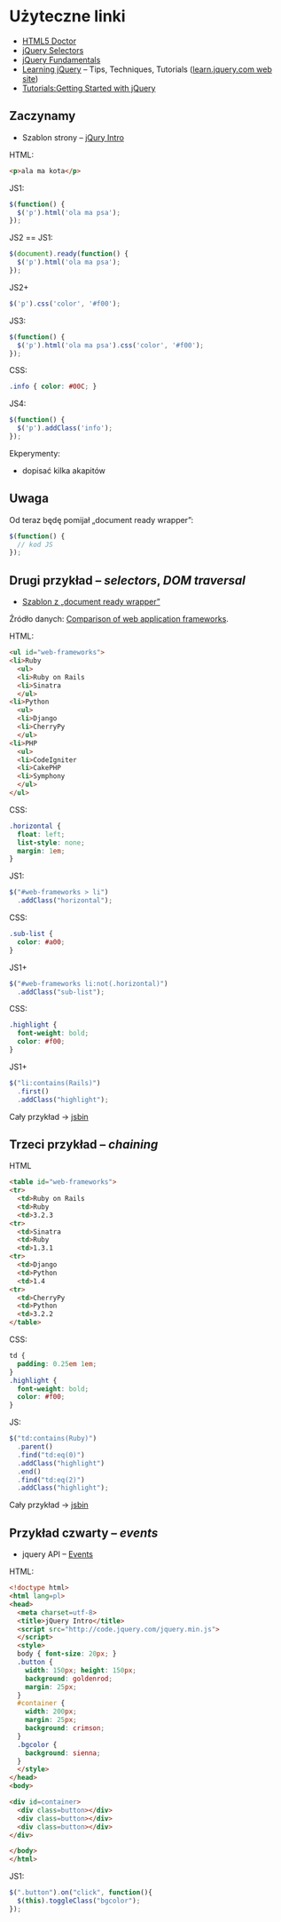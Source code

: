 # Użyteczne linki

* [HTML5 Doctor](http://html5doctor.com/)
* [jQuery Selectors](http://refcardz.dzone.com/refcardz/jquery-selectors)
* [jQuery Fundamentals](http://jqfundamentals.com/book/index.html)
* [Learning jQuery](http://www.learningjquery.com/) – Tips, Techniques, Tutorials
  ([learn.jquery.com web site](https://github.com/jquery/learn.jquery.com))
* [Tutorials:Getting Started with jQuery](http://docs.jquery.com/Tutorials:Getting_Started_with_jQuery)


## Zaczynamy

* Szablon strony – [jQury Intro](http://jsbin.com/ogufuf/edit#javascript,html,live)

HTML:
```html
<p>ala ma kota</p>
```
JS1:
```js
$(function() {
  $('p').html('ola ma psa');
});
```

JS2 == JS1:
```js
$(document).ready(function() {
  $('p').html('ola ma psa');
});
```

JS2+
```js
$('p').css('color', '#f00');
```

JS3:
```js
$(function() {
  $('p').html('ola ma psa').css('color', '#f00');
});
```

CSS:
```css
.info { color: #00C; }
```

JS4:
```js
$(function() {
  $('p').addClass('info');
});
```

Ekperymenty:

* dopisać kilka akapitów


## Uwaga

Od teraz będę pomijał „document ready wrapper”:
```js
$(function() {
  // kod JS
});
```

## Drugi przykład – *selectors*, *DOM traversal*

* [Szablon z „document ready wrapper”](http://jsbin.com/ogufuf/2/edit#javascript,html,live)

Źródło danych: [Comparison of web application frameworks](http://en.wikipedia.org/wiki/Comparison_of_web_application_frameworks).

HTML:
```html
<ul id="web-frameworks">
<li>Ruby
  <ul>
  <li>Ruby on Rails
  <li>Sinatra
  </ul>
<li>Python
  <ul>
  <li>Django
  <li>CherryPy
  </ul>
<li>PHP
  <ul>
  <li>CodeIgniter
  <li>CakePHP
  <li>Symphony
  </ul>
</ul>
```

CSS:
```css
.horizontal {
  float: left;
  list-style: none;
  margin: 1em;
}
```

JS1:
```js
$("#web-frameworks > li")
  .addClass("horizontal");
```

CSS:
```css
.sub-list {
  color: #a00;
}
```

JS1+
```js
$("#web-frameworks li:not(.horizontal)")
  .addClass("sub-list");
```

CSS:
```css
.highlight {
  font-weight: bold;
  color: #f00;
}
```

JS1+
```js
$("li:contains(Rails)")
  .first()
  .addClass("highlight");
```

Cały przykład → [jsbin](http://jsbin.com/ogufuf/5/edit)


## Trzeci przykład – *chaining*

HTML
```html
<table id="web-frameworks">
<tr>
  <td>Ruby on Rails
  <td>Ruby
  <td>3.2.3
<tr>
  <td>Sinatra
  <td>Ruby
  <td>1.3.1
<tr>
  <td>Django
  <td>Python
  <td>1.4
<tr>
  <td>CherryPy
  <td>Python
  <td>3.2.2
</table>
```

CSS:
```CSS
td {
  padding: 0.25em 1em;
}
.highlight {
  font-weight: bold;
  color: #f00;
}
```

JS:
```js
$("td:contains(Ruby)")
  .parent()
  .find("td:eq(0)")
  .addClass("highlight")
  .end()
  .find("td:eq(2)")
  .addClass("highlight");
```

Cały przykład → [jsbin](http://jsbin.com/ogufuf/7/edit)


## Przykład czwarty – *events*

* jquery API – [Events](http://api.jquery.com/category/events/)

HTML:
```html
<!doctype html>
<html lang=pl>
<head>
  <meta charset=utf-8>
  <title>jQuery Intro</title>
  <script src="http://code.jquery.com/jquery.min.js">
  </script>
  <style>
  body { font-size: 20px; }
  .button {
    width: 150px; height: 150px;
    background: goldenrod;
    margin: 25px;
  }
  #container {
    width: 200px;
    margin: 25px;
    background: crimson;
  }
  .bgcolor {
    background: sienna;
  }
  </style>
</head>
<body>

<div id=container>
  <div class=button></div>
  <div class=button></div>
  <div class=button></div>
</div>

</body>
</html>
```

JS1:
```js
$(".button").on("click", function(){
  $(this).toggleClass("bgcolor");
});
```
